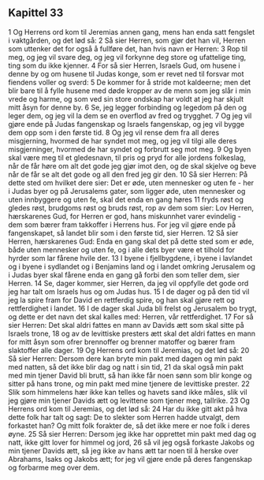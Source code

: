 ## Kapittel 33

1 Og Herrens ord kom til Jeremias annen gang, mens han enda satt fengslet i vaktgården, og det lød så:
2 Så sier Herren, som gjør det han vil, Herren som uttenker det for også å fullføre det, han hvis navn er Herren:
3 Rop til meg, og jeg vil svare deg, og jeg vil forkynne deg store og ufattelige ting, ting som du ikke kjenner.
4 For så sier Herren, Israels Gud, om husene i denne by og om husene til Judas konge, som er revet ned til forsvar mot fiendens voller og sverd:
5 De kommer for å stride mot kaldeerne; men det blir bare til å fylle husene med døde kropper av de menn som jeg slår i min vrede og harme, og som ved sin store ondskap har voldt at jeg har skjult mitt åsyn for denne by.
6 Se, jeg legger forbinding og legedom på den og leger dem, og jeg vil la dem se en overflod av fred og trygghet.
7 Og jeg vil gjøre ende på Judas fangenskap og Israels fangenskap, og jeg vil bygge dem opp som i den første tid.
8 Og jeg vil rense dem fra all deres misgjerning, hvormed de har syndet mot meg, og jeg vil tilgi alle deres misgjerninger, hvormed de har syndet og forbrutt seg mot meg.
9 Og byen skal være meg til et gledesnavn, til pris og pryd for alle jordens folkeslag, når de får høre om alt det gode jeg gjør imot den, og de skal skjelve og beve når de får se alt det gode og all den fred jeg gir den.
10 Så sier Herren: På dette sted om hvilket dere sier: Det er øde, uten mennesker og uten fe - her i Judas byer og på Jerusalems gater, som ligger øde, uten mennesker og uten innbyggere og uten fe, skal det enda en gang høres
11 fryds røst og gledes røst, brudgoms røst og bruds røst, rop av dem som sier: Lov Herren, hærskarenes Gud, for Herren er god, hans miskunnhet varer evindelig - dem som bærer fram takkoffer i Herrens hus. For jeg vil gjøre ende på fangenskapet, så landet blir som i den første tid, sier Herren.
12 Så sier Herren, hærskarenes Gud: Enda en gang skal det på dette sted som er øde, både uten mennesker og uten fe, og i alle dets byer være et tilhold for hyrder som lar fårene hvile der.
13 I byene i fjellbygdene, i byene i lavlandet og i byene i sydlandet og i Benjamins land og i landet omkring Jerusalem og i Judas byer skal fårene enda en gang gå forbi den som teller dem, sier Herren.
14 Se, dager kommer, sier Herren, da jeg vil oppfylle det gode ord jeg har talt om Israels hus og om Judas hus.
15 I de dager og på den tid vil jeg la spire fram for David en rettferdig spire, og han skal gjøre rett og rettferdighet i landet.
16 I de dager skal Juda bli frelst og Jerusalem bo trygt, og dette er det navn det skal kalles med: Herren, vår rettferdighet.
17 For så sier Herren: Det skal aldri fattes en mann av Davids ætt som skal sitte på Israels trone,
18 og av de levittiske presters ætt skal det aldri fattes en mann for mitt åsyn som ofrer brennoffer og brenner matoffer og bærer fram slaktoffer alle dager.
19 Og Herrens ord kom til Jeremias, og det lød så:
20 Så sier Herren: Dersom dere kan bryte min pakt med dagen og min pakt med natten, så det ikke blir dag og natt i sin tid,
21 da skal også min pakt med min tjener David bli brutt, så han ikke får noen sønn som blir konge og sitter på hans trone, og min pakt med mine tjenere de levittiske prester.
22 Slik som himmelens hær ikke kan telles og havets sand ikke måles, slik vil jeg gjøre min tjener Davids ætt og levittene som tjener meg, tallrike.
23 Og Herrens ord kom til Jeremias, og det lød så:
24 Har du ikke gitt akt på hva dette folk har talt og sagt: De to slekter som Herren hadde utvalgt, dem forkastet han? Og mitt folk forakter de, så det ikke mere er noe folk i deres øyne.
25 Så sier Herren: Dersom jeg ikke har opprettet min pakt med dag og natt, ikke gitt lover for himmel og jord,
26 så vil jeg også forkaste Jakobs og min tjener Davids ætt, så jeg ikke av hans ætt tar noen til å herske over Abrahams, Isaks og Jakobs ætt; for jeg vil gjøre ende på deres fangenskap og forbarme meg over dem.
